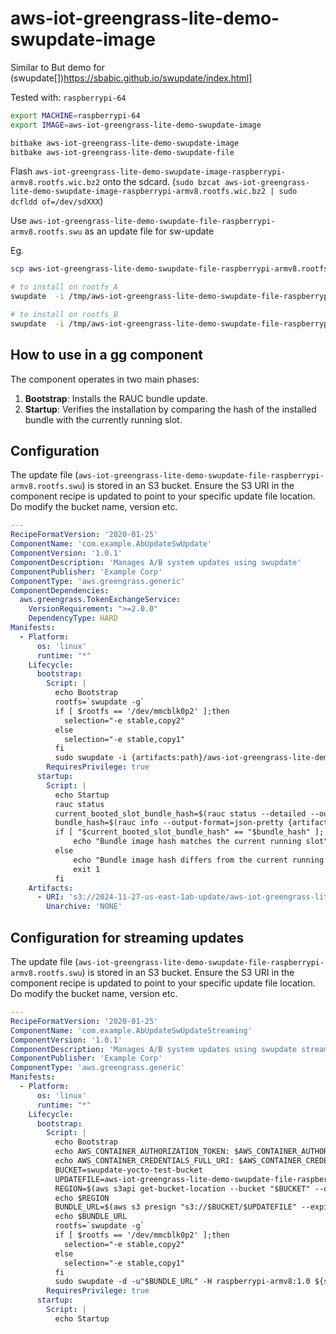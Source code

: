 # aws-iot-greengrass-lite-demo-swupdate-image
Similar to
But demo for (swupdate[])https://sbabic.github.io/swupdate/index.html]

Tested with: `raspberrypi-64`

```bash
export MACHINE=raspberrypi-64
export IMAGE=aws-iot-greengrass-lite-demo-swupdate-image

bitbake aws-iot-greengrass-lite-demo-swupdate-image
bitbake aws-iot-greengrass-lite-demo-swupdate-file
```

Flash `aws-iot-greengrass-lite-demo-swupdate-image-raspberrypi-armv8.rootfs.wic.bz2` onto the sdcard.
(`sudo bzcat aws-iot-greengrass-lite-demo-swupdate-image-raspberrypi-armv8.rootfs.wic.bz2 | sudo dcfldd of=/dev/sdXXX`)

Use `aws-iot-greengrass-lite-demo-swupdate-file-raspberrypi-armv8.rootfs.swu` as an update file for sw-update

Eg.
```bash
scp aws-iot-greengrass-lite-demo-swupdate-file-raspberrypi-armv8.rootfs.swu root@192.168.0.192:/tmp/

# to install on rootfs_A
swupdate  -i /tmp/aws-iot-greengrass-lite-demo-swupdate-file-raspberrypi-armv8.rootfs.swu  -H raspberrypi-armv8:1.0 -e stable,copy2

# to install on rootfs_B
swupdate  -i /tmp/aws-iot-greengrass-lite-demo-swupdate-file-raspberrypi-armv8.rootfs.swu  -H raspberrypi-armv8:1.0 -e stable,copy1

```


## How to use in a gg component

The component operates in two main phases:

1. **Bootstrap**: Installs the RAUC bundle update.
2. **Startup**: Verifies the installation by comparing the hash of the installed bundle with the currently running slot.

## Configuration

The update file (`aws-iot-greengrass-lite-demo-swupdate-file-raspberrypi-armv8.rootfs.swu`) is stored in an S3 bucket. Ensure the S3 URI in the component recipe is updated to point to your specific update file location.
Do modify the bucket name, version etc.

```yaml
---
RecipeFormatVersion: '2020-01-25'
ComponentName: 'com.example.AbUpdateSwUpdate'
ComponentVersion: '1.0.1'
ComponentDescription: 'Manages A/B system updates using swupdate'
ComponentPublisher: 'Example Corp'
ComponentType: 'aws.greengrass.generic'
ComponentDependencies:
  aws.greengrass.TokenExchangeService:
    VersionRequirement: ">=2.0.0"
    DependencyType: HARD
Manifests:
  - Platform:
      os: 'linux'
      runtime: "*"
    Lifecycle:
      bootstrap:
        Script: |
          echo Bootstrap
          rootfs=`swupdate -g`
          if [ $rootfs == '/dev/mmcblk0p2' ];then
            selection="-e stable,copy2"
          else
            selection="-e stable,copy1"
          fi
          sudo swupdate -i {artifacts:path}/aws-iot-greengrass-lite-demo-swupdate-file-raspberrypi-armv8.rootfs.swu -H raspberrypi-armv8:1.0 ${selection}
        RequiresPrivilege: true
      startup:
        Script: |
          echo Startup
          rauc status
          current_booted_slot_bundle_hash=$(rauc status --detailed --output-format=json-pretty | jq -r '.slots[] | select(.[].state == "booted") | .[].slot_status.bundle.hash')
          bundle_hash=$(rauc info --output-format=json-pretty {artifacts:path}/aws-iot-greengrass-lite-demo-swupdate-file-raspberrypi-armv8.rootfs.swu | jq -r '.hash')
          if [ "$current_booted_slot_bundle_hash" == "$bundle_hash" ]; then
              echo "Bundle image hash matches the current running slot"
          else
              echo "Bundle image hash differs from the current running slot"
              exit 1
          fi
    Artifacts:
      - URI: 's3://2024-11-27-us-east-1ab-update/aws-iot-greengrass-lite-demo-swupdate-file-raspberrypi-armv8.rootfs.swu'
        Unarchive: 'NONE'
```


## Configuration for streaming updates

The update file (`aws-iot-greengrass-lite-demo-swupdate-file-raspberrypi-armv8.rootfs.swu`) is stored in an S3 bucket. Ensure the S3 URI in the component recipe is updated to point to your specific update file location.
Do modify the bucket name, version etc.

```yaml
---
RecipeFormatVersion: '2020-01-25'
ComponentName: 'com.example.AbUpdateSwUpdateStreaming'
ComponentVersion: '1.0.1'
ComponentDescription: 'Manages A/B system updates using swupdate streaming'
ComponentPublisher: 'Example Corp'
ComponentType: 'aws.greengrass.generic'
Manifests:
  - Platform:
      os: 'linux'
      runtime: "*"
    Lifecycle:
      bootstrap:
        Script: |
          echo Bootstrap
          echo AWS_CONTAINER_AUTHORIZATION_TOKEN: $AWS_CONTAINER_AUTHORIZATION_TOKEN
          echo AWS_CONTAINER_CREDENTIALS_FULL_URI: $AWS_CONTAINER_CREDENTIALS_FULL_URI
          BUCKET=swupdate-yocto-test-bucket
          UPDATEFILE=aws-iot-greengrass-lite-demo-swupdate-file-raspberrypi-armv8.rootfs.swu
          REGION=$(aws s3api get-bucket-location --bucket "$BUCKET" --query LocationConstraint --output text)
          echo $REGION
          BUNDLE_URL=$(aws s3 presign "s3://$BUCKET/$UPDATEFILE" --expires-in 3600 --endpoint-url "https://s3.$REGION.amazonaws.com")
          echo $BUNDLE_URL
          rootfs=`swupdate -g`
          if [ $rootfs == '/dev/mmcblk0p2' ];then
            selection="-e stable,copy2"
          else
            selection="-e stable,copy1"
          fi
          sudo swupdate -d -u"$BUNDLE_URL" -H raspberrypi-armv8:1.0 ${selection}
        RequiresPrivilege: true
      startup:
        Script: |
          echo Startup
```
